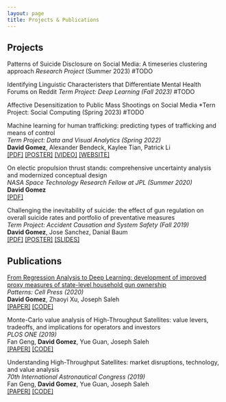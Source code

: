```yaml
---
layout: page
title: Projects & Publications
---
```


## Projects


Patterns of Suicide Disclosure on Social Media: A timeseries clustering approach
*Research Project* (Summer 2023)
#TODO 

Identifying Linguistic Characteristers that Differentiate Mental Health Forums on Reddit
*Term Project: Deep Learning (Fall 2023)*
#TODO

Affective Desensitization to Public Mass Shootings on Social Media
*Tern Project: Social Computing (Spring 2023)
#TODO

Machine learning for human trafficking: predicting types of trafficking and means of control \
_Term Project: Data and Visual Analytics (Spring 2022)_ \
  **David Gomez**, Alexander Bendeck, Kaylee Tian, Patrick Li \
  [[PDF]](https://drive.google.com/file/d/1ZF1bpdqYRzA3Kcm1SRkUFkqupeNLzdAy/view?usp=sharing)
  [[POSTER]](https://drive.google.com/file/d/1z7QcypF5xcn1TSfJu9RjZayP8_fafuvX/view?usp=sharing)
  [[VIDEO]](https://youtu.be/GltcIuAIdTc)
  [[WEBSITE]](https://alexanderbendeck.shinyapps.io/human-trafficking-app/)

On electic propulsion thrust stands: comprehensive uncertainty analysis and modernized conceptual design \
_NASA Space Technology Research Fellow at JPL (Summer 2020)_ \
  **David Gomez** \
  [[PDF]](https://drive.google.com/file/d/13bFrEk7PkWAY2GqFmNS_l3zvok1wE9Wj/view?usp=sharing)

Challenging the inevitability of suicide: the effect of gun regulation on overall suicide rates and portfolio of preventative measures \
_Term Project: Accident Causation and System Safety (Fall 2019)_ \
  **David Gomez**, Jose Sanchez, Danial Baum \
  [[PDF]](https://drive.google.com/file/d/1eBo4348ehcbSQ8zs2ny8W4vIRXymCLcg/view?usp=sharing)
  [[POSTER]](https://drive.google.com/file/d/1ATBb5rhDqnycLfk0daZcIRXaoVfniZDy/view?usp=sharing)
  [[SLIDES]](https://drive.google.com/file/d/14bEKiji_KDBISvT7OCuvAQOwNU6QED1U/view?usp=sharing)

## Publications

[From Regression Analysis to Deep Learning: development of improved proxy measures of state-level household gun ownership](/projects/go-proxy) \
_Patterns: Cell Press (2020)_ \
  **David Gomez**, Zhaoyi Xu, Joseph Saleh \
  [[PAPER]](https://www.cell.com/action/showPdf?pii=S2666-3899%2820%2930202-6)
  [[CODE]](https://github.com/dbgomez94/gun-ownership-proxy)

Monte-Carlo value analysis of High-Throughput Satellites: value levers, tradeoffs, and implications for operators and investors \
_PLOS ONE (2019)_ \
  Fan Geng, **David Gomez**, Yue Guan, Joseph Saleh \
  [[PAPER]](https://journals.plos.org/plosone/article/file?id=10.1371/journal.pone.0222133&type=printable)
  [[CODE]](https://github.com/dbgomez94/high-throughput-satellites)

Understanding High-Throughput Satellites: market disruptions, technology, and value analysis \
_70th International Astronautical Congress (2019)_ \
  Fan Geng, **David Gomez**, Yue Guan, Joseph Saleh \
  [[PAPER]](http://iafastro.directory/iac/archive/browse/IAC-19/E3/3/49731/)
  [[CODE]](https://github.com/dbgomez94/high-throughput-satellites)
